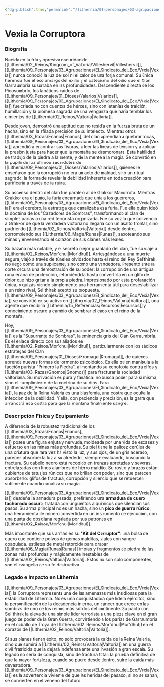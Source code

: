```yaml
---
{"dg-publish":true,"permalink":"/lithernia/09-personajes/03-agrupaciones/clan-garraumbria/vexia-la-corruptora/","tags":["lithernia","personajes","clan","enano","antagonista","valoria","Garraumbría"]}
---
```


# Vexia la Corruptora

### Biografía

Nacida en la fría y opresiva oscuridad de [[Lithernia/02_Reinos/Kingdom_of_Valtoria/Villeshervil\|Villeshervil]], [[Lithernia/09_Personajes/03_Agrupaciones/El_Sindicato_del_Eco/Vexia\|Vexia]] nunca conoció la luz del sol ni el calor de una forja comunal. Su única herencia fue el eco amargo del exilio y el catecismo del odio que el Clan Garraumbría susurraba en las profundidades. Descendiente directa de los Picosombrío, los fanáticos caídos de [[Lithernia/09_Personajes/01_Dioses/Valarios\|Valarios]], [[Lithernia/09_Personajes/03_Agrupaciones/El_Sindicato_del_Eco/Vexia\|Vexia]] fue criada no con cuentos de héroes, sino con letanías de traición, humillación y la promesa sagrada de una venganza que haría temblar los cimientos de [[Lithernia/02_Reinos/Valtoria\|Valtoria]].

Desde joven, demostró una aptitud que no residía en la fuerza bruta de un hacha, sino en la afilada precisión de su intelecto. Mientras otros [[Lithernia/03_Razas/Enanos\|Enanos]] del clan aprendían a quebrar rocas, [[Lithernia/09_Personajes/03_Agrupaciones/El_Sindicato_del_Eco/Vexia\|Vexia]] aprendió a encontrar sus fisuras, a leer las líneas de tensión y a aplicar la presión justa para hacer que la montaña se desmoronara. Esta habilidad se tradujo de la piedra a la mente, y de la mente a la magia. Se convirtió en la pupila de los últimos sacerdotes de [[Lithernia/09_Personajes/01_Dioses/Valarios\|Valarios]], quienes le enseñaron que la corrupción no era un acto de maldad, sino un ritual sagrado: la forma de revelar la debilidad inherente en toda creación para purificarla a través de la ruina.

Su ascenso dentro del clan fue paralelo al de Grakkor Manorrota. Mientras Grakkor era el puño, la furia encarnada que unía a los guerreros, [[Lithernia/09_Personajes/03_Agrupaciones/El_Sindicato_del_Eco/Vexia\|Vexia]] era el cerebro, la estratega que canalizaba esa furia. Fue ella quien ideó la doctrina de los "Cazadores de Sombras", transformando al clan de simples parias a una red terrorista organizada. Fue su voz la que convenció a Grakkor de que la verdadera victoria no llegaría con un asalto frontal, sino pudriendo [[Lithernia/02_Reinos/Valtoria\|Valtoria]] desde dentro, corrompiendo sus [[Lithernia/06_Magia/Runas\|Runas]], saboteando sus minas y envenenando el corazón de sus clanes más leales.

Su hazaña más notable, y el secreto mejor guardado del clan, fue su viaje a [[Lithernia/02_Reinos/Mor'dhul\|Mor'dhul]]. Arriesgándose a una muerte segura, viajó a través de túneles olvidados hasta el reino del Rey Sel'thirak. No llegó como una suplicante, sino como una vendedora. Presentó ante la corte oscura una demostración de su poder: la corrupción de una antigua runa enana de protección, retorciéndola hasta convertirla en un glifo de dolor que hizo gritar a la propia piedra. Impresionado por esta profanación única, o quizás viendo simplemente una herramienta útil para desestabilizar a un reino rival, Sel'thirak aceptó su propuesta. [[Lithernia/09_Personajes/03_Agrupaciones/El_Sindicato_del_Eco/Vexia\|Vexia]] se convirtió en su activo en [[Lithernia/02_Reinos/Valtoria\|Valtoria]], una agente que recibiría [[Lithernia/15_Referencias/Recursos\|Recursos]] y conocimiento oscuro a cambio de sembrar el caos en el reino de la montaña.

Hoy, [[Lithernia/09_Personajes/03_Agrupaciones/El_Sindicato_del_Eco/Vexia\|Vexia]] es la "Susurrante de Sombras", la eminencia gris del Clan Garraumbría. Es el enlace directo con sus aliados en [[Lithernia/02_Reinos/Mor'dhul\|Mor'dhul]], particularmente con los sádicos estrategas del Clan [[Lithernia/09_Personajes/01_Dioses/Kromagul\|Kromagul]], de quienes aprende nuevas formas de tormento psicológico. Es ella quien manipula a la facción purista "Primero la Piedra", alimentando su xenofobia contra elfos y [[Lithernia/03_Razas/Gnomos\|Gnomos]] para fracturar la sociedad valtoriana. Su motivación es pura y fanática: no busca poder para sí misma, sino el cumplimiento de la doctrina de su dios. Para [[Lithernia/09_Personajes/03_Agrupaciones/El_Sindicato_del_Eco/Vexia\|Vexia]], la paz de la Reina Valeria es una blasfemia, una costra que oculta la infección de la debilidad. Y ella, con paciencia y precisión, es la garra que arrancará esa costra para que la montaña finalmente sangre.

### Descripción Física y Equipamiento

A diferencia de la robustez tradicional de los [[Lithernia/03_Razas/Enanos\|Enanos]], [[Lithernia/09_Personajes/03_Agrupaciones/El_Sindicato_del_Eco/Vexia\|Vexia]] posee una figura enjuta y nervuda, moldeada por una vida de escasez y esfuerzo en las minas más profundas. Su piel tiene la palidez cerúlea de una criatura que rara vez ha visto la luz, y sus ojos, de un gris acerado, parecen absorber la luz a su alrededor, siempre evaluando, buscando la fractura. Su cabello negro está recogido en trenzas apretadas y severas, entrelazadas con finos alambres de hierro maldito. Su rostro y brazos están cubiertos de tatuajes rúnicos que no brillan con poder, sino que parecen absorberlo: glifos de fractura, corrupción y silencio que se retuercen sutilmente cuando canaliza su magia.

[[Lithernia/09_Personajes/03_Agrupaciones/El_Sindicato_del_Eco/Vexia\|Vexia]] desdeña la armadura pesada, prefiriendo una **armadura de cuero tachonado oscuro**, tratada con ungüentos alquímicos que silencian sus pasos. Su arma principal no es un hacha, sino un **pico de guerra rúnico**, una herramienta de minero convertida en un instrumento de ejecución, con una punta de obsidiana regalada por sus patrones en [[Lithernia/02_Reinos/Mor'dhul\|Mor'dhul]].

Más importante que sus armas es su **"Kit del Corruptor"**: una bolsa de cuero que contiene polvos de gemas malditas, viales con sangre coagulada, estiletes de metal retorcido para grabar [[Lithernia/06_Magia/Runas\|Runas]] impías y fragmentos de piedra de las zonas más profundas y mágicamente inestables de [[Lithernia/02_Reinos/Valtoria\|Valtoria]]. Estos no son solo componentes, son el evangelio de su fe destructiva.

### Legado e Impacto en Lithernia

[[Lithernia/09_Personajes/03_Agrupaciones/El_Sindicato_del_Eco/Vexia\|Vexia]] la Corruptora representa una de las amenazas más insidiosas para la estabilidad de Lithernia. No es una conquistadora que lidera ejércitos, sino la personificación de la decadencia interna, un cáncer que crece en las sombras de uno de los reinos más sólidos del continente. Su pacto con Sel'thirak la eleva de una simple líder terrorista a una pieza clave en el gran juego de poder de la Gran Guerra, convirtiendo a los parias de Garraumbría en el caballo de Troya de [[Lithernia/02_Reinos/Mor'dhul\|Mor'dhul]] en el corazón de [[Lithernia/02_Reinos/Valtoria\|Valtoria]].

Si sus planes tienen éxito, no solo provocará la caída de la Reina Valeria, sino que sumirá a [[Lithernia/02_Reinos/Valtoria\|Valtoria]] en una guerra civil fratricida que la dejará indefensa ante una invasión a gran escala. Su legado no sería de conquista, sino de fractura total: la prueba definitiva de que la mayor fortaleza, cuando se pudre desde dentro, sufre la caída más devastadora. [[Lithernia/09_Personajes/03_Agrupaciones/El_Sindicato_del_Eco/Vexia\|Vexia]] es la advertencia viviente de que las heridas del pasado, si no se sanan, se convierten en el veneno del futuro.
